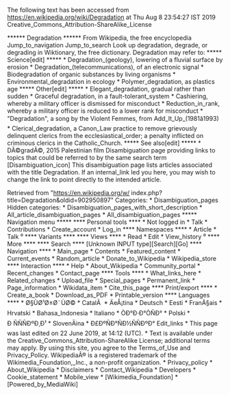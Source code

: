 The following text has been accessed from https://en.wikipedia.org/wiki/Degradation at Thu Aug 8 23:54:27 IST 2019
Creative_Commons_Attribution-ShareAlike_License




















****** Degradation ******
From Wikipedia, the free encyclopedia
Jump_to_navigation Jump_to_search
 Look up degradation, degrade, or degrading in Wiktionary, the free dictionary.
Degradation may refer to:
***** Science[edit] *****
    * Degradation_(geology), lowering of a fluvial surface by erosion
    * Degradation_(telecommunications), of an electronic signal
    * Biodegradation of organic substances by living organisms
    * Environmental_degradation in ecology
    * Polymer_degradation, as plastics age
***** Other[edit] *****
    * Elegant_degradation, gradual rather than sudden
    * Graceful degradation, in a fault-tolerant_system
    * Cashiering, whereby a military officer is dismissed for misconduct
    * Reduction_in_rank, whereby a military officer is reduced to a lower rank
      for misconduct
    * "Degradation", a song by the Violent Femmes, from Add_It_Up_(1981â1993)
    * Clerical_degradation, a Canon_Law practice to remove grievously
      delinquent clerics from the ecclesiastical_order; a penalty inflicted on
      criminous clerics in the Catholic_Church.
***** See also[edit] *****
    * DÃ©gradÃ©, 2015 Palestinian film
                      Disambiguation page providing links to topics that could
                      be referred to by the same search term
[Disambiguation_icon] This disambiguation page lists articles associated with
                      the title Degradation.
                      If an internal_link led you here, you may wish to change
                      the link to point directly to the intended article.

Retrieved from "https://en.wikipedia.org/w/
index.php?title=Degradation&oldid=902950897"
Categories:
    * Disambiguation_pages
Hidden categories:
    * Disambiguation_pages_with_short_description
    * All_article_disambiguation_pages
    * All_disambiguation_pages
***** Navigation menu *****
**** Personal tools ****
    * Not logged in
    * Talk
    * Contributions
    * Create_account
    * Log_in
**** Namespaces ****
    * Article
    * Talk
⁰
**** Variants ****
**** Views ****
    * Read
    * Edit
    * View_history
⁰
**** More ****
**** Search ****
[Unknown INPUT type][Search][Go]
**** Navigation ****
    * Main_page
    * Contents
    * Featured_content
    * Current_events
    * Random_article
    * Donate_to_Wikipedia
    * Wikipedia_store
**** Interaction ****
    * Help
    * About_Wikipedia
    * Community_portal
    * Recent_changes
    * Contact_page
**** Tools ****
    * What_links_here
    * Related_changes
    * Upload_file
    * Special_pages
    * Permanent_link
    * Page_information
    * Wikidata_item
    * Cite_this_page
**** Print/export ****
    * Create_a_book
    * Download_as_PDF
    * Printable_version
**** Languages ****
    * Ø§ÙØ¹Ø±Ø¨ÙØ©
    * CatalÃ 
    * ÄeÅ¡tina
    * Deutsch
    * Eesti
    * FranÃ§ais
    * Hrvatski
    * Bahasa_Indonesia
    * Italiano
    * ÒÐ°Ð·Ð°ÒÑÐ°
    * Polski
    * Ð ÑÑÑÐºÐ¸Ð¹
    * SlovenÄina
    * Ð£ÐºÑÐ°ÑÐ½ÑÑÐºÐ°
Edit_links
    * This page was last edited on 22 June 2019, at 14:12 (UTC).
    * Text is available under the Creative_Commons_Attribution-ShareAlike
      License; additional terms may apply. By using this site, you agree to the
      Terms_of_Use and Privacy_Policy. WikipediaÂ® is a registered trademark of
      the Wikimedia_Foundation,_Inc., a non-profit organization.
    * Privacy_policy
    * About_Wikipedia
    * Disclaimers
    * Contact_Wikipedia
    * Developers
    * Cookie_statement
    * Mobile_view
    * [Wikimedia_Foundation]
    * [Powered_by_MediaWiki]

